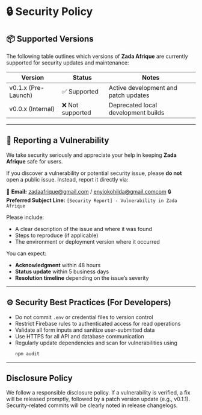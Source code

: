 # 🔒 Security Policy

## 📦 Supported Versions

The following table outlines which versions of **Zada Afrique** are currently supported for security updates and maintenance:

| Version           | Status             | Notes |
|-------------------|--------------------|--------|
| v0.1.x (Pre-Launch) | ✅ Supported        | Active development and patch updates |
| v0.0.x (Internal)   | ❌ Not supported    | Deprecated local development builds |

---

## 🧩 Reporting a Vulnerability

We take security seriously and appreciate your help in keeping **Zada Afrique** safe for users.

If you discover a vulnerability or potential security issue, please **do not** open a public issue. Instead, report it directly via:

📧 **Email:** zadaafrique@gmail.com  / enyiokohilda@gmail.comcom 
🔒 **Preferred Subject Line:** `[Security Report] - Vulnerability in Zada Afrique`

Please include:
- A clear description of the issue and where it was found  
- Steps to reproduce (if applicable)  
- The environment or deployment version where it occurred  

You can expect:
- **Acknowledgment** within 48 hours  
- **Status update** within 5 business days  
- **Resolution timeline** depending on the issue’s severity  

---

## ⚙️ Security Best Practices (For Developers)

- Do not commit `.env` or credential files to version control  
- Restrict Firebase rules to authenticated access for read operations  
- Validate all form inputs and sanitize user-submitted data  
- Use HTTPS for all API and database communication  
- Regularly update dependencies and scan for vulnerabilities using  
  ```bash
  npm audit

---

## Disclosure Policy

We follow a responsible disclosure policy.
If a vulnerability is verified, a fix will be released promptly, followed by a patch version update (e.g., v0.1.1).
Security-related commits will be clearly noted in release changelogs.
